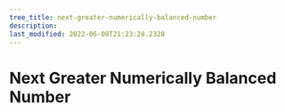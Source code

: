 ```yaml
---
tree_title: next-greater-numerically-balanced-number
description: 
last_modified: 2022-06-09T21:23:28.2328
---
```


# Next Greater Numerically Balanced Number
